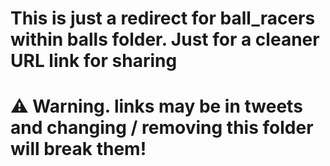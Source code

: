 # This is just a redirect for ball_racers within balls folder. Just for a cleaner URL link for sharing

# ⚠️ Warning. links may be in tweets and changing / removing this folder will break them!
